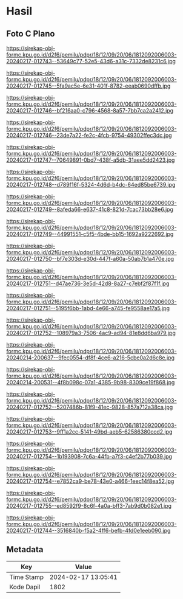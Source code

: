 # Hasil

## Foto C Plano

https://sirekap-obj-formc.kpu.go.id/d2f6/pemilu/pdpr/18/12/09/20/06/1812092006003-20240217-012743--53649c77-52e5-43d6-a31c-7332de8231c6.jpg

https://sirekap-obj-formc.kpu.go.id/d2f6/pemilu/pdpr/18/12/09/20/06/1812092006003-20240217-012745--5fa9ac5e-6e31-401f-8782-eeab0690dffb.jpg

https://sirekap-obj-formc.kpu.go.id/d2f6/pemilu/pdpr/18/12/09/20/06/1812092006003-20240217-012746--bf216aa0-c796-4568-8a57-7bb7ca2a2412.jpg

https://sirekap-obj-formc.kpu.go.id/d2f6/pemilu/pdpr/18/12/09/20/06/1812092006003-20240217-012746--23de7a22-fe2c-4fcb-9754-49302ffec3dc.jpg

https://sirekap-obj-formc.kpu.go.id/d2f6/pemilu/pdpr/18/12/09/20/06/1812092006003-20240217-012747--70649891-0bd7-438f-a5db-31aee5dd2423.jpg

https://sirekap-obj-formc.kpu.go.id/d2f6/pemilu/pdpr/18/12/09/20/06/1812092006003-20240217-012748--d789f16f-5324-4d6d-b4dc-64ed85be6739.jpg

https://sirekap-obj-formc.kpu.go.id/d2f6/pemilu/pdpr/18/12/09/20/06/1812092006003-20240217-012749--8afeda66-e637-41c8-821d-7cac73bb28e6.jpg

https://sirekap-obj-formc.kpu.go.id/d2f6/pemilu/pdpr/18/12/09/20/06/1812092006003-20240217-012749--44991551-c5f5-4bde-bb15-1692a9222692.jpg

https://sirekap-obj-formc.kpu.go.id/d2f6/pemilu/pdpr/18/12/09/20/06/1812092006003-20240217-012750--bf7e303d-e30d-447f-a60a-50ab7b1a470e.jpg

https://sirekap-obj-formc.kpu.go.id/d2f6/pemilu/pdpr/18/12/09/20/06/1812092006003-20240217-012751--d47ae736-3e5d-42d8-8a27-c7ebf2f87f1f.jpg

https://sirekap-obj-formc.kpu.go.id/d2f6/pemilu/pdpr/18/12/09/20/06/1812092006003-20240217-012751--5195f6bb-1abd-4e66-a745-fe9558ae17a5.jpg

https://sirekap-obj-formc.kpu.go.id/d2f6/pemilu/pdpr/18/12/09/20/06/1812092006003-20240217-012752--108979a3-7506-4ac9-ad94-81e8dd6ba979.jpg

https://sirekap-obj-formc.kpu.go.id/d2f6/pemilu/pdpr/18/12/09/20/06/1812092006003-20240214-200637--9fec0554-df8f-4ce6-a216-5cbe0a2d6c8e.jpg

https://sirekap-obj-formc.kpu.go.id/d2f6/pemilu/pdpr/18/12/09/20/06/1812092006003-20240214-200531--4f8b098c-07a1-4385-9b98-8309ce19f868.jpg

https://sirekap-obj-formc.kpu.go.id/d2f6/pemilu/pdpr/18/12/09/20/06/1812092006003-20240217-012752--5207486b-81f9-41ec-9828-857a712a38ca.jpg

https://sirekap-obj-formc.kpu.go.id/d2f6/pemilu/pdpr/18/12/09/20/06/1812092006003-20240217-012753--9ff1a2cc-5141-49bd-aeb5-62586380ccd2.jpg

https://sirekap-obj-formc.kpu.go.id/d2f6/pemilu/pdpr/18/12/09/20/06/1812092006003-20240217-012754--1b193908-7c6a-44fb-a7f3-c4ef2b77b039.jpg

https://sirekap-obj-formc.kpu.go.id/d2f6/pemilu/pdpr/18/12/09/20/06/1812092006003-20240217-012754--e7852ca9-be78-43e0-a466-1eec14f8ea52.jpg

https://sirekap-obj-formc.kpu.go.id/d2f6/pemilu/pdpr/18/12/09/20/06/1812092006003-20240217-012755--ed8592f9-8c6f-4a0a-bff3-7ab9d0b082e1.jpg

https://sirekap-obj-formc.kpu.go.id/d2f6/pemilu/pdpr/18/12/09/20/06/1812092006003-20240217-012744--3516840b-f5a2-4ff6-befb-4fd0e1eeb090.jpg


## Metadata

| Key        | Value               |
| ---------- | ------------------- |
| Time Stamp | 2024-02-17 13:05:41 |
| Kode Dapil | 1802                |



